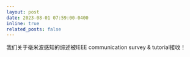 ```yaml
---
layout: post
date: 2023-08-01 07:59:00-0400
inline: true
related_posts: false
---
```


我们关于毫米波感知的综述被IEEE communication survey & tutorial接收！
